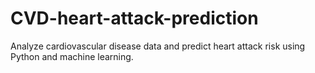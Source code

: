 # CVD-heart-attack-prediction
Analyze cardiovascular disease data and predict heart attack risk using Python and machine learning.
